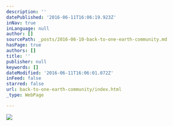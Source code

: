 ```yaml
---
description: ''
datePublished: '2016-06-11T16:06:19.923Z'
inNav: true
inLanguage: null
author: []
sourcePath: _posts/2016-06-10-back-to-one-earth-community.md
hasPage: true
authors: []
title: ''
publisher: null
keywords: []
dateModified: '2016-06-11T16:06:01.072Z'
inFeed: false
starred: false
url: back-to-one-earth-community/index.html
_type: WebPage

---
```

![](https://the-grid-user-content.s3-us-west-2.amazonaws.com/b0688774-b5c8-4ca1-9ea0-c9dd532f1d6e.png)